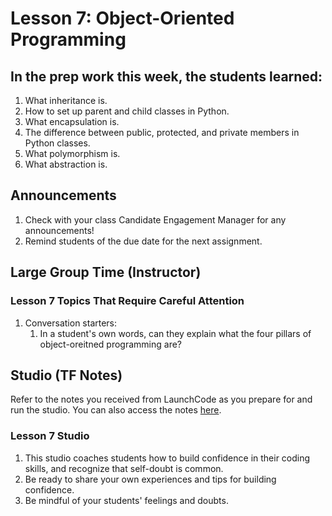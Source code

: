 # Lesson 7: Object-Oriented Programming

## In the prep work this week, the students learned:
1. What inheritance is.
1. How to set up parent and child classes in Python.
1. What encapsulation is.
1. The difference between public, protected, and private members in Python classes.
1. What polymorphism is.
1. What abstraction is.

## Announcements
1. Check with your class Candidate Engagement Manager for any announcements!
1. Remind students of the due date for the next assignment.

## Large Group Time (Instructor)

### Lesson 7 Topics That Require Careful Attention
1. Conversation starters:
   1. In a student's own words, can they explain what the four pillars of object-oreitned programming are?

## Studio (TF Notes)

Refer to the notes you received from LaunchCode as you prepare for and run the studio. You can also access the notes [here](https://github.com/LaunchCodeEducation/intro-to-professional-web-dev-wiki/blob/master/wiki-materials/Building-Confidence-TA-Notes.pdf).

### Lesson 7 Studio

1. This studio coaches students how to build confidence in their coding skills, and recognize that self-doubt is common.
1. Be ready to share your own experiences and tips for building confidence.
1. Be mindful of your students' feelings and doubts.